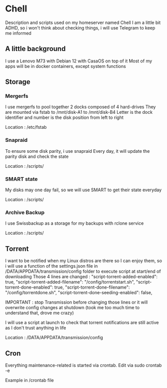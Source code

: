 # Chell
Description and scripts used on my homeserver named Chell
I am a little bit ADHD, so i won't think about checking things, i will use Telegram to keep me informed

## A little background
I use a Lenovo M73 with Debian 12 with CasaOS on top of it
Most of my apps will be in docker containers, except system functions

## Storage
### Mergerfs
I use mergerfs to pool together 2 docks composed of 4 hard-drives
They are mounted via fstab to /mnt/disk-A1 to /mnt/disk-B4
Letter is the dock identifier and number is the disk position from left to right

Location : /etc/fstab

### Snapraid
To ensure some disk parity, i use snapraid
Every day, it will update the parity disk and check the state

Location : /scripts/

### SMART state
My disks may one day fail, so we will use SMART to get their state everyday

Location : /scripts/

### Archive Backup
I use Swissbackup as a storage for my backups with rclone service

Location : /scripts/

## Torrent
I want to be notified when my Linux distros are there so I can enjoy them, so i will use a function of the settings.json file in /DATA/APPDATA/transmission/config folder to execute script at start/end of downloading
Those 4 lines are changed :
  "script-torrent-added-enabled": true,
  "script-torrent-added-filename": "/config/torrentstart.sh",
  "script-torrent-done-enabled": true,
  "script-torrent-done-filename": "/config/torrentdone.sh",
  "script-torrent-done-seeding-enabled": false,

IMPORTANT : stop Transmission before changing those lines or it will overwrite config changes at shutdown (took me too much time to understand that, drove me crazy)

I will use a script at launch to check that torrent notifications are still active as I don't trust anything in life

Location : /DATA/APPDATA/transmission/config


## Cron
Everything maintenance-related is started via crontab. 
Edit via 
  sudo crontab -e

Example in /crontab file


